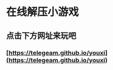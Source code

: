    #  在线解压小游戏

  ## 点击下方网址来玩吧
### [https://telegeam.github.io/youxi](https://telegeam.github.io/youxi)
